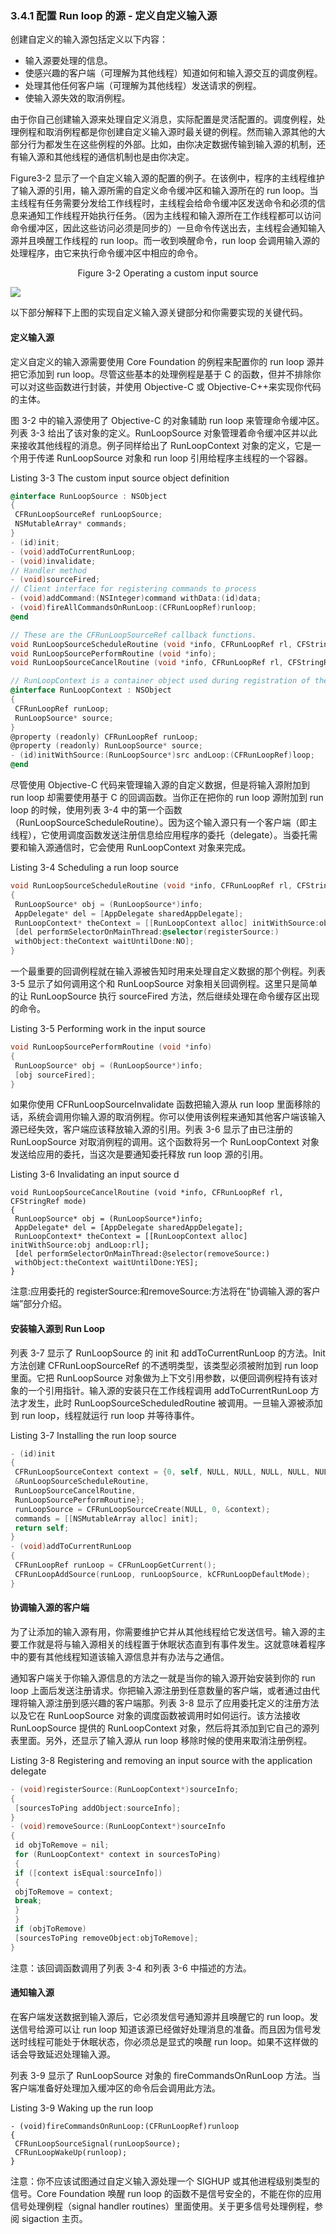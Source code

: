 ### 3.4.1 配置 Run loop 的源 - 定义自定义输入源

创建自定义的输入源包括定义以下内容：
* 输入源要处理的信息。
* 使感兴趣的客户端（可理解为其他线程）知道如何和输入源交互的调度例程。
* 处理其他任何客户端（可理解为其他线程）发送请求的例程。
* 使输入源失效的取消例程。

由于你自己创建输入源来处理自定义消息，实际配置是灵活配置的。调度例程，处理例程和取消例程都是你创建自定义输入源时最关键的例程。然而输入源其他的大部分行为都发生在这些例程的外部。比如，由你决定数据传输到输入源的机制，还有输入源和其他线程的通信机制也是由你决定。

Figure3-2 显示了一个自定义输入源的配置的例子。在该例中，程序的主线程维护了输入源的引用，输入源所需的自定义命令缓冲区和输入源所在的 run loop。当主线程有任务需要分发给工作线程时，主线程会给命令缓冲区发送命令和必须的信息来通知工作线程开始执行任务。（因为主线程和输入源所在工作线程都可以访问命令缓冲区，因此这些访问必须是同步的）一旦命令传送出去，主线程会通知输入源并且唤醒工作线程的 run loop。而一收到唤醒命令，run loop 会调用输入源的处理程序，由它来执行命令缓冲区中相应的命令。

<p align=center>Figure 3-2 Operating a custom input source

![](https://developer.apple.com/library/content/documentation/Cocoa/Conceptual/Multithreading/Art/custominputsource.jpg)

以下部分解释下上图的实现自定义输入源关键部分和你需要实现的关键代码。

#### 定义输入源
定义自定义的输入源需要使用 Core Foundation 的例程来配置你的 run loop 源并把它添加到 run loop。尽管这些基本的处理例程是基于 C 的函数，但并不排除你可以对这些函数进行封装，并使用 Objective-C 或 Objective-C++来实现你代码的主体。

图 3-2 中的输入源使用了 Objective-C 的对象辅助 run loop 来管理命令缓冲区。列表 3-3 给出了该对象的定义。RunLoopSource 对象管理着命令缓冲区并以此来接收其他线程的消息。例子同样给出了 RunLoopContext 对象的定义，它是一个用于传递 RunLoopSource 对象和 run loop 引用给程序主线程的一个容器。

Listing 3-3 The custom input source object definition

``` Objective-C
@interface RunLoopSource : NSObject
{
 CFRunLoopSourceRef runLoopSource;
 NSMutableArray* commands;
}
- (id)init;
- (void)addToCurrentRunLoop;
- (void)invalidate;
// Handler method
- (void)sourceFired;
// Client interface for registering commands to process
- (void)addCommand:(NSInteger)command withData:(id)data;
- (void)fireAllCommandsOnRunLoop:(CFRunLoopRef)runloop;
@end

// These are the CFRunLoopSourceRef callback functions.
void RunLoopSourceScheduleRoutine (void *info, CFRunLoopRef rl, CFStringRef mode);
void RunLoopSourcePerformRoutine (void *info);
void RunLoopSourceCancelRoutine (void *info, CFRunLoopRef rl, CFStringRef mode);

// RunLoopContext is a container object used during registration of the input source.
@interface RunLoopContext : NSObject
{
 CFRunLoopRef runLoop;
 RunLoopSource* source;
}
@property (readonly) CFRunLoopRef runLoop;
@property (readonly) RunLoopSource* source;
- (id)initWithSource:(RunLoopSource*)src andLoop:(CFRunLoopRef)loop;
@end
```

尽管使用 Objective-C 代码来管理输入源的自定义数据，但是将输入源附加到 run loop 却需要使用基于 C 的回调函数。当你正在把你的 run loop 源附加到 run loop 的时候，使用列表 3-4 中的第一个函数（RunLoopSourceScheduleRoutine）。因为这个输入源只有一个客户端（即主线程），它使用调度函数发送注册信息给应用程序的委托（delegate）。当委托需要和输入源通信时，它会使用 RunLoopContext 对象来完成。

Listing 3-4 Scheduling a run loop source

``` Objective-C
void RunLoopSourceScheduleRoutine (void *info, CFRunLoopRef rl, CFStringRef mode)
{
 RunLoopSource* obj = (RunLoopSource*)info;
 AppDelegate* del = [AppDelegate sharedAppDelegate];
 RunLoopContext* theContext = [[RunLoopContext alloc] initWithSource:obj andLoop:rl];
 [del performSelectorOnMainThread:@selector(registerSource:)
 withObject:theContext waitUntilDone:NO];
}
```

一个最重要的回调例程就在输入源被告知时用来处理自定义数据的那个例程。列表 3-5 显示了如何调用这个和 RunLoopSource 对象相关回调例程。这里只是简单的让 RunLoopSource 执行 sourceFired 方法，然后继续处理在命令缓存区出现的命令。

Listing 3-5 Performing work in the input source

``` Objective-C
void RunLoopSourcePerformRoutine (void *info)
{
 RunLoopSource* obj = (RunLoopSource*)info;
 [obj sourceFired];
}
```

如果你使用 CFRunLoopSourceInvalidate 函数把输入源从 run loop 里面移除的话，系统会调用你输入源的取消例程。你可以使用该例程来通知其他客户端该输入源已经失效，客户端应该释放输入源的引用。列表 3-6 显示了由已注册的 RunLoopSource 对取消例程的调用。这个函数将另一个 RunLoopContext 对象发送给应用的委托，当这次是要通知委托释放 run loop 源的引用。

Listing 3-6 Invalidating an input source
d
``` Objective-
void RunLoopSourceCancelRoutine (void *info, CFRunLoopRef rl, CFStringRef mode)
{
 RunLoopSource* obj = (RunLoopSource*)info;
 AppDelegate* del = [AppDelegate sharedAppDelegate];
 RunLoopContext* theContext = [[RunLoopContext alloc] initWithSource:obj andLoop:rl];
 [del performSelectorOnMainThread:@selector(removeSource:)
 withObject:theContext waitUntilDone:YES];
}
```

注意:应用委托的 registerSource:和removeSource:方法将在”协调输入源的客户端”部分介绍。

#### 安装输入源到 Run Loop 

列表 3-7 显示了 RunLoopSource 的 init 和 addToCurrentRunLoop 的方法。Init 方法创建 CFRunLoopSourceRef 的不透明类型，该类型必须被附加到 run loop 里面。它把 RunLoopSource 对象做为上下文引用参数，以便回调例程持有该对象的一个引用指针。输入源的安装只在工作线程调用 addToCurrentRunLoop 方法才发生，此时 RunLoopSourceScheduledRoutine 被调用。一旦输入源被添加到 run loop，线程就运行 run loop 并等待事件。

Listing 3-7 Installing the run loop source

``` Objective-C
- (id)init
{
 CFRunLoopSourceContext context = {0, self, NULL, NULL, NULL, NULL, NULL,
 &RunLoopSourceScheduleRoutine,
 RunLoopSourceCancelRoutine,
 RunLoopSourcePerformRoutine};
 runLoopSource = CFRunLoopSourceCreate(NULL, 0, &context);
 commands = [[NSMutableArray alloc] init];
 return self;
}
- (void)addToCurrentRunLoop
{
 CFRunLoopRef runLoop = CFRunLoopGetCurrent();
 CFRunLoopAddSource(runLoop, runLoopSource, kCFRunLoopDefaultMode);
}
```

#### 协调输入源的客户端 

为了让添加的输入源有用，你需要维护它并从其他线程给它发送信号。输入源的主要工作就是将与输入源相关的线程置于休眠状态直到有事件发生。这就意味着程序中的要有其他线程知道该输入源信息并有办法与之通信。

通知客户端关于你输入源信息的方法之一就是当你的输入源开始安装到你的 run loop 上面后发送注册请求。你把输入源注册到任意数量的客户端，或者通过由代理将输入源注册到感兴趣的客户端那。列表 3-8 显示了应用委托定义的注册方法以及它在 RunLoopSource 对象的调度函数被调用时如何运行。该方法接收 RunLoopSource 提供的 RunLoopContext 对象，然后将其添加到它自己的源列表里面。另外，还显示了输入源从 run loop 移除时候的使用来取消注册例程。

Listing 3-8 Registering and removing an input source with the application delegate

``` Objective-C
- (void)registerSource:(RunLoopContext*)sourceInfo;
{
 [sourcesToPing addObject:sourceInfo];
}
- (void)removeSource:(RunLoopContext*)sourceInfo
{
 id objToRemove = nil;
 for (RunLoopContext* context in sourcesToPing)
 {
 if ([context isEqual:sourceInfo])
 {
 objToRemove = context;
 break;
 }
 }
 if (objToRemove)
 [sourcesToPing removeObject:objToRemove];
}
```
注意：该回调函数调用了列表 3-4 和列表 3-6 中描述的方法。

#### 通知输入源 

在客户端发送数据到输入源后，它必须发信号通知源并且唤醒它的 run loop。发送信号给源可以让 run loop 知道该源已经做好处理消息的准备。而且因为信号发送时线程可能处于休眠状态，你必须总是显式的唤醒 run loop。如果不这样做的话会导致延迟处理输入源。

列表 3-9 显示了 RunLoopSource 对象的 fireCommandsOnRunLoop 方法。当客户端准备好处理加入缓冲区的命令后会调用此方法。

Listing 3-9 Waking up the run loop

```
- (void)fireCommandsOnRunLoop:(CFRunLoopRef)runloop
{
 CFRunLoopSourceSignal(runLoopSource);
 CFRunLoopWakeUp(runloop);
}

```

注意：你不应该试图通过自定义输入源处理一个 SIGHUP 或其他进程级别类型的信号。Core Foundation 唤醒 run loop 的函数不是信号安全的，不能在你的应用信号处理例程（signal handler routines）里面使用。关于更多信号处理例程，参阅 sigaction 主页。

